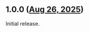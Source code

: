 ## 1.0.0 ([Aug 26, 2025](https://github.com/ramensoftware/windhawk-mods/blob/87693e168ff23a04cd69cd495fb083a951a99f82/mods/per-app-ui-language.wh.cpp))

Initial release.
